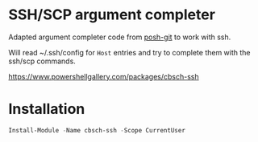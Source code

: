 # SSH/SCP argument completer

Adapted argument completer code from [posh-git](https://github.com/dahlbyk/posh-git) to work with ssh.

Will read ~/.ssh/config for `Host` entries and try to complete them with the ssh/scp commands.

https://www.powershellgallery.com/packages/cbsch-ssh

# Installation

```powershell
Install-Module -Name cbsch-ssh -Scope CurrentUser
```
